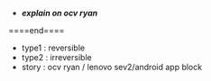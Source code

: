 - ***explain on ocv ryan***

====end====

- type1 : reversible
- type2 : irreversible
- story : ocv ryan / lenovo sev2/android app block